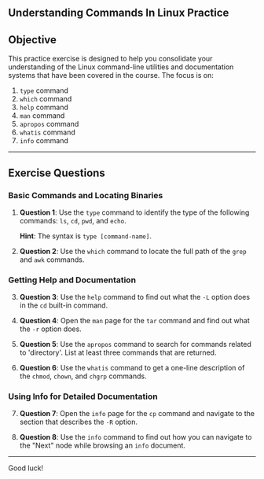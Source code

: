 ## Understanding Commands In Linux Practice

## Objective

This practice exercise is designed to help you consolidate your understanding of the Linux command-line utilities and documentation systems that have been covered in the course. The focus is on:

1. `type` command
2. `which` command
3. `help` command
4. `man` command
5. `apropos` command
6. `whatis` command
7. `info` command

---

## Exercise Questions

### Basic Commands and Locating Binaries

1. **Question 1**: Use the `type` command to identify the type of the following commands: `ls`, `cd`, `pwd`, and `echo`.

   **Hint**: The syntax is `type [command-name]`.

2. **Question 2**: Use the `which` command to locate the full path of the `grep` and `awk` commands.

### Getting Help and Documentation

3. **Question 3**: Use the `help` command to find out what the `-L` option does in the `cd` built-in command.

4. **Question 4**: Open the `man` page for the `tar` command and find out what the `-r` option does.

5. **Question 5**: Use the `apropos` command to search for commands related to 'directory'. List at least three commands that are returned.

6. **Question 6**: Use the `whatis` command to get a one-line description of the `chmod`, `chown`, and `chgrp` commands.

### Using Info for Detailed Documentation

7. **Question 7**: Open the `info` page for the `cp` command and navigate to the section that describes the `-R` option.

8. **Question 8**: Use the `info` command to find out how you can navigate to the "Next" node while browsing an `info` document.

---

Good luck!

